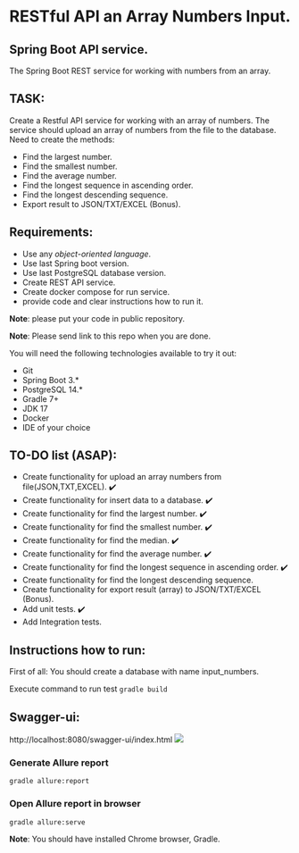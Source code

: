 # RESTful API an Array Numbers Input.

## Spring Boot API service.

The Spring Boot REST service for working with numbers from an array.

## TASK:

Create a Restful API service for working with an array of numbers.
The service should upload an array of numbers from the file to the database.
Need to create the methods:

- Find the largest number.
- Find the smallest number.
- Find the average number.
- Find the longest sequence in ascending order.
- Find the longest descending sequence.
- Export result to JSON/TXT/EXCEL (Bonus).

## Requirements:

- Use any *object-oriented language*.
- Use last Spring boot version.
- Use last PostgreSQL database version.
- Create REST API service.
- Create docker compose for run service.
- provide code and clear instructions how to run it.

**Note**: please put your code in public repository.

**Note**: Please send link to this repo when you are done.

You will need the following technologies available to try it out:

* Git
* Spring Boot 3.*
* PostgreSQL 14.*
* Gradle 7+
* JDK 17
* Docker
* IDE of your choice

## TO-DO list (ASAP):

- Create functionality for upload an array numbers from file(JSON,TXT,EXCEL). :heavy_check_mark:
- Create functionality for insert data to a database. :heavy_check_mark: 
- Create functionality for find the largest number. :heavy_check_mark:
- Create functionality for find the smallest number. :heavy_check_mark:
- Create functionality for find the median. :heavy_check_mark:
- Create functionality for find the average number. :heavy_check_mark:
- Create functionality for find the longest sequence in ascending order. :heavy_check_mark:
- Create functionality for find the longest descending sequence.
- Create functionality for export result (array) to JSON/TXT/EXCEL (Bonus).
- Add unit tests. :heavy_check_mark:
- Add Integration tests. 


## Instructions how to run:

First of all: You should create a database with name input_numbers.

Execute command
to run test ```gradle build```

## Swagger-ui:
http://localhost:8080/swagger-ui/index.html
![](https://i.postimg.cc/gJZxhsZv/593c34ec-dbd6-476b-b9e5-b911d672d28c.png)

### Generate Allure report

```gradle allure:report```

### Open Allure report in browser

```gradle allure:serve```

**Note**: You should have installed Chrome browser, Gradle.
